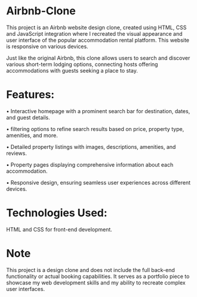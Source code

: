 # Airbnb-Clone
This project is an Airbnb website design clone, created using HTML, CSS and JavaScript integration where I recreated the visual appearance and user interface of the popular accommodation rental platform.
This website is responsive on various devices.

Just like the original Airbnb, this clone allows users to search and discover various short-term lodging options, connecting hosts offering accommodations with guests seeking a place to stay.

# Features:
• Interactive homepage with a prominent search bar for destination, dates, and guest details.

• filtering options to refine search results based on price, property type, amenities, and more.

• Detailed property listings with images, descriptions, amenities, and reviews.

• Property pages displaying comprehensive information about each accommodation.

• Responsive design, ensuring seamless user experiences across different devices.

# Technologies Used:
HTML and CSS for front-end development.

# Note
This project is a design clone and does not include the full back-end functionality or actual booking capabilities. It serves as a portfolio piece to showcase my web development skills and my ability to recreate complex user interfaces.
